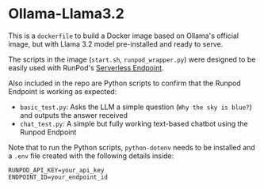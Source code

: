 # Ollama-Llama3.2

This is a `dockerfile` to build a Docker image based on Ollama's official image, but with Llama 3.2 model pre-installed and ready to serve.

The scripts in the image (`start.sh`, `runpod_wrapper.py`) were designed to be easily used with RunPod's [Serverless Endpoint](https://docs.runpod.io/serverless/endpoints/overview).

Also included in the repo are Python scripts to confirm that the Runpod Endpoint is working as expected:

* `basic_test.py`: Asks the LLM a simple question (`Why the sky is blue?`) and outputs the answer received
* `chat_test.py`: A simple but fully working text-based chatbot using the Runpod Endpoint

Note that to run the Python scripts, `python-dotenv` needs to be installed and a `.env` file created with the following details inside:

```
RUNPOD_API_KEY=your_api_key
ENDPOINT_ID=your_endpoint_id
```
